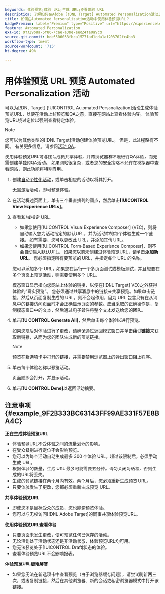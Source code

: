 ```yaml
---
keywords: 体验预览;体验 URL;生成 URL;查看体验 URL
description: 了解如何在Adobe [!DNL Target] Automated Personalization活动上线之前，使用体验预览URL直接查看您网站上的体验内容。
title: 如何在Automated Personalization活动中使用体验预览URL？
badgePremium: label="Premium" type="Positive" url="https://experienceleague.adobe.com/docs/target/using/introduction/intro.html?lang=en#premium newtab=true" tooltip="查看Target Premium中包含的内容。"
feature: Automated Personalization
exl-id: 9f329b8a-5f86-4cae-a3be-eed24fa0a9cd
source-git-commit: bde5506033fbca1577fad1cda1af203702fc4bb3
workflow-type: tm+mt
source-wordcount: '715'
ht-degree: 49%

---
```


# 用体验预览 URL 预览 Automated Personalization 活动

可以为[!DNL Target] [!UICONTROL Automated Personalization]活动生成体验预览URL，以便在活动上线预览和QA之前，直接在网站上查看体验内容。 体验预览URL绕过定位以强制查看特定体验。

>[!NOTE]
>
>您可以为其他类型的[!DNL Target]活动创建体验预览URL。 但是，此过程略有不同。 有关更多信息，请参阅[活动 QA](/help/main/c-activities/c-activity-qa/activity-qa.md#preview)。

使用体验预览URL可与团队成员共享体验，并跨浏览器和环境进行QA体验，而无需创建单独的QA活动。 如果网站很复杂，或者您的安全策略不允许在模拟器中查看网站，则此功能将特别有用。

1. 创建[自动个性化活动](/help/main/c-activities/t-automated-personalization/create-ap-activity.md#task_8AAF837796D74CF893CA2F88BA1491C9)，或单击相应的活动以将其打开。

   无需激活活动，即可预览体验。

1. 在活动概述页面上，单击三个垂直排列的圆点，然后单击&#x200B;**[!UICONTROL View Experience URLs]**。

1. 查看和/或指定 URL。

   * 如果您使用[!UICONTROL Visual Experience Composer] (VEC)，则将自动输入您为活动指定的默认URL，并为活动中的每个体验生成一个链接。 如有需要，您可以更改此 URL，并添加其他 URL。
   * 如果您使用[!UICONTROL Form-Based Experience Composer]，则不会自动输入默认URL。 如果您以前未创建过体验预览URL，请单击&#x200B;**添加新URL**。 您必须指定所有要预览的 URL，并指定每个 URL 的名称。

   您可以添加多个 URL，如果您在运行一个多页面测试或模板测试，并且想要在多个页面上预览活动，则需要使用多个 URL。

   模态窗口显示指向您网站上体验的链接，以便在[!DNL Target] VEC之外获得体验的“真实预览”。 您必须通过共享消息中的链接来共享预览。如果单击链接，然后从页面复制生成的 URL，则不会起作用，因为 URL 包含只有在从消息中的链接访问页面时才会正确显示页面的参数。应当采取的正确操作是，复制模态窗口中的文本，然后通过电子邮件将整个文本发送给您的团队。

1. 单击&#x200B;**[!UICONTROL Generate All]**，然后单击每个体验以进行预览。

   如果您随后对体验进行了更改，请确保通过返回模式窗口并单击&#x200B;**续订链接**&#x200B;来获取新链接，从而为您的团队生成新的预览链接。

   >[!NOTE]
   >
   >预览在新选项卡中打开的链接，并需要禁用浏览器上的弹出窗口阻止程序。

1. 单击每个体验名称以预览活动。

   页面随即会打开，并显示活动。

1. 单击&#x200B;**[!UICONTROL Done]**&#x200B;以返回活动摘要。

## 注意事项 {#example_9F2B333BC63143FF99AE331F57E8BA4C}

**正在生成体验预览URL**

* 体验预览URL不受体验之间的流量划分的影响。
* 在受众级别进行定位不会影响预览。
* 您可以为每个活动自动生成最多 300 个体验 URL。超过该限制后，必须手动生成 URL。
* 根据体验的数量，生成 URL 最多可能需要五分钟。请勿关闭对话框，否则生成的URL将丢失。
* 生成的预览链接在两个月内有效。两个月后，您必须重新生成预览 URL。
* 只要体验发生了更改，您都必须重新生成预览 URL。

**共享体验预览URL**

* 即使您不是目标受众的成员，您也能够预览体验。
* 您可以与无权访问[!DNL Adobe Target]的同事共享体验预览URL。

**使用体验预览URL查看体验**

* 只要页面未发生更改，便可预览任何已保存的活动。
* 无论活动处于活动状态还是非活动状态，体验预览URL均可用。
* 您无法预览处于[!UICONTROL Draft]状态的体验。
* 查看体验预览URL不会影响报表。

**体验预览URL疑难解答**

* 如果您无法在新选项卡中查看预览（由于浏览器缓存问题），请尝试刷新两三次，或者复制链接，然后在其他浏览器、新的会话或私密浏览器模式中打开该链接。
